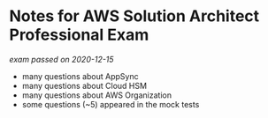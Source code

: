 # Notes for AWS Solution Architect Professional Exam

_exam passed on 2020-12-15_

- many questions about AppSync
- many questions about Cloud HSM
- many questions about AWS Organization
- some questions (~5) appeared in the mock tests
